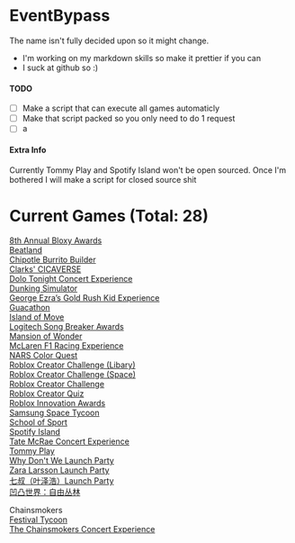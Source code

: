 # EventBypass
The name isn't fully decided upon so it might change.
+ I'm working on my markdown skills so make it prettier if you can
+ I suck at github so :)

#### TODO ####
- [ ] Make a script that can execute all games automaticly
- [ ] Make that script packed so you only need to do 1 request
- [ ] a

#### Extra Info ####
Currently Tommy Play and Spotify Island won't be open sourced. Once I'm bothered I will make a script for closed source shit

# Current Games (Total: 28)
[8th Annual Bloxy Awards](https://www.roblox.com/games/6225076142)\
[Beatland](https://www.roblox.com/games/8528736393)\
[Chipotle Burrito Builder](https://www.roblox.com/games/7603178367)\
[Clarks' CICAVERSE](https://www.roblox.com/games/9557222597)\
[Dolo Tonight Concert Experience](https://www.roblox.com/games/6704278765)\
[Dunking Simulator](https://www.roblox.com/games/7655745946)\
[George Ezra’s Gold Rush Kid Experience](https://www.roblox.com/games/10057963710)\
[Guacathon](https://www.roblox.com/games/10146432319)\
[Island of Move](https://www.roblox.com/games/5306359293)\
[Logitech Song Breaker Awards](https://www.roblox.com/games/9230434873)\
[Mansion of Wonder](https://www.roblox.com/games/6901029464)\
[McLaren F1 Racing Experience](https://www.roblox.com/games/8526353932)\
[NARS Color Quest](https://www.roblox.com/games/10204556059)\
[Roblox Creator Challenge (Libary)](https://www.roblox.com/games/2546610365)\
[Roblox Creator Challenge (Space)](https://www.roblox.com/games/4201429814)\
[Roblox Creator Challenge](https://www.roblox.com/games/1871632192)\
[Roblox Creator Quiz](https://www.roblox.com/games/3204381131)\
[Roblox Innovation Awards](https://www.roblox.com/games/9377039667)\
[Samsung Space Tycoon](https://www.roblox.com/games/10105990977)\
[School of Sport](https://www.roblox.com/games/10319501620)\
[Spotify Island](https://www.roblox.com/games/8209480473)\
[Tate McRae Concert Experience](https://www.roblox.com/games/9604473769)\
[Tommy Play](https://www.roblox.com/games/9129288160)\
[Why Don't We Launch Party](https://www.roblox.com/games/6366043734)\
[Zara Larsson Launch Party](https://www.roblox.com/games/6656109940)\
[七叔（叶泽浩）Launch Party](https://www.roblox.com/games/7277488595)\
[凹凸世界：自由丛林](https://www.roblox.com/games/7541759836)

Chainsmokers\
[Festival Tycoon](https://www.roblox.com/games/9648883891)\
[The Chainsmokers Concert Experience](https://www.roblox.com/games/9291030453)
